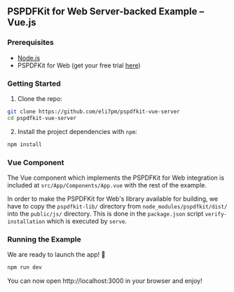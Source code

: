 ## PSPDFKit for Web Server-backed Example – Vue.js

### Prerequisites

- [Node.js](http://nodejs.org/)
- PSPDFKit for Web (get your free trial [here](https://pspdfkit.com/try/))

### Getting Started

1. Clone the repo:

```bash
git clone https://github.com/eli7pm/pspdfkit-vue-server
cd pspdfkit-vue-server
```

2. Install the project dependencies with `npm`:

```bash
npm install
```

### Vue Component

The Vue component which implements the PSPDFKit for Web integration is included at `src/App/Components/App.vue` with the rest of the example.

In order to make the PSPDFKit for Web's library available for building, we have to copy the `pspdfkit-lib/` directory from `node_modules/pspdfkit/dist/` into the `public/js/` directory. This is done in the `package.json` script `verify-installation` which is executed by `serve`.

### Running the Example

We are ready to launch the app! 🎉

```bash
npm run dev
```

You can now open http://localhost:3000 in your browser and enjoy!
